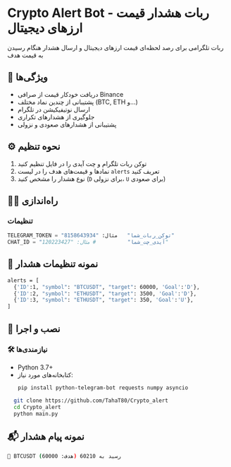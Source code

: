 # Crypto Alert Bot - ربات هشدار قیمت ارزهای دیجیتال

ربات تلگرامی برای رصد لحظه‌ای قیمت ارزهای دیجیتال و ارسال هشدار هنگام رسیدن به قیمت هدف

## 🚀 ویژگی‌ها
- دریافت خودکار قیمت از صرافی Binance
- پشتیبانی از چندین نماد مختلف (BTC, ETH و...)
- ارسال نوتیفیکیشن در تلگرام
- جلوگیری از هشدارهای تکراری
- پشتیبانی از هشدارهای صعودی و نزولی

## ⚙️ نحوه تنظیم
1. توکن ربات تلگرام و چت آیدی را در فایل تنظیم کنید
2. نمادها و قیمت‌های هدف را در لیست `alerts` تعریف کنید
3. نوع هشدار را مشخص کنید (`D` برای نزولی، `U` برای صعودی)


## 🏃‍♂️ راه‌اندازی

### تنظیمات
  ```py
TELEGRAM_TOKEN = "توکن_ربات_شما"   مثال: "8158643934"
CHAT_ID = "آیدی_چت_شما"          # مثال: "120223427"
  ```
## 📝 نمونه تنظیمات هشدار
  ```bash
  alerts = [
    {'ID':1, "symbol": "BTCUSDT", "target": 60000, 'Goal':'D'},
    {'ID':2, "symbol": "ETHUSDT", "target": 3500, 'Goal':'D'},
    {'ID':3, "symbol": "ETHUSDT", "target": 350, 'Goal':'U'},
]
  ```
## 🚀 نصب و اجرا

### 🛠 نیازمندی‌ها
- Python 3.7+
- کتابخانه‌های مورد نیاز:
  ```bash
  pip install python-telegram-bot requests numpy asyncio
  ```
  
```bash
  git clone https://github.com/TahaT80/Crypto_alert
  cd Crypto_alert
  python main.py
  ```

## 📬 نمونه پیام هشدار
  ```bash
  🎯 BTCUSDT رسید به 60210 (هدف: 60000)
  ```

